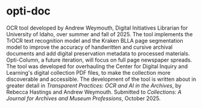 # opti-doc

OCR tool developed by Andrew Weymouth, Digital Initiatives Librarian for University of Idaho, over summer and fall of 2025. The tool implements the TrOCR text recognition model and the Kraken BLLA page segmentation model to improve the accuracy of handwritten and cursive archival documents and add digital preservation metadata to processed materials. Opti-Column, a future iteration, will focus on full page newspaper spreads. The tool was developed for overhauling the Center for Digital Inquiry and Learning's digital collection PDF files, to make the collection more discoverable and accessible. The development of the tool is written about in greater detail in _Transparent Practices: OCR and AI in the Archives_, by Rebecca Hastings and Andrew Weymouth. Submitted to _Collections: A Journal for Archives and Museum Professions_, October 2025.